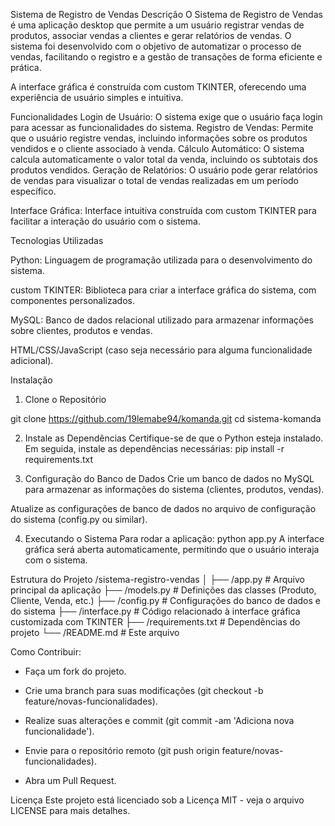 Sistema de Registro de Vendas
Descrição
O Sistema de Registro de Vendas é uma aplicação desktop que permite a um usuário registrar vendas de produtos, associar vendas a clientes e gerar relatórios de vendas. O sistema foi desenvolvido com o objetivo de automatizar o processo de vendas, facilitando o registro e a gestão de transações de forma eficiente e prática.

A interface gráfica é construída com custom TKINTER, oferecendo uma experiência de usuário simples e intuitiva.

Funcionalidades
Login de Usuário: O sistema exige que o usuário faça login para acessar as funcionalidades do sistema.
Registro de Vendas: Permite que o usuário registre vendas, incluindo informações sobre os produtos vendidos e o cliente associado à venda.
Cálculo Automático: O sistema calcula automaticamente o valor total da venda, incluindo os subtotais dos produtos vendidos.
Geração de Relatórios: O usuário pode gerar relatórios de vendas para visualizar o total de vendas realizadas em um período específico.

Interface Gráfica: Interface intuitiva construída com custom TKINTER para facilitar a interação do usuário com o sistema.

Tecnologias Utilizadas

Python: Linguagem de programação utilizada para o desenvolvimento do sistema.

custom TKINTER: Biblioteca para criar a interface gráfica do sistema, com componentes personalizados.

MySQL: Banco de dados relacional utilizado para armazenar informações sobre clientes, produtos e vendas.

HTML/CSS/JavaScript (caso seja necessário para alguma funcionalidade adicional).

Instalação
1. Clone o Repositório

git clone https://github.com/19lemabe94/komanda.git
cd sistema-komanda

2. Instale as Dependências
Certifique-se de que o Python esteja instalado. Em seguida, instale as dependências necessárias:
pip install -r requirements.txt

3. Configuração do Banco de Dados
Crie um banco de dados no MySQL para armazenar as informações do sistema (clientes, produtos, vendas).

Atualize as configurações de banco de dados no arquivo de configuração do sistema (config.py ou similar).

4. Executando o Sistema
Para rodar a aplicação:
python app.py
A interface gráfica será aberta automaticamente, permitindo que o usuário interaja com o sistema.

Estrutura do Projeto
/sistema-registro-vendas
│
├── /app.py            # Arquivo principal da aplicação
├── /models.py         # Definições das classes (Produto, Cliente, Venda, etc.)
├── /config.py         # Configurações do banco de dados e do sistema
├── /interface.py      # Código relacionado à interface gráfica customizada com TKINTER
├── /requirements.txt  # Dependências do projeto
└── /README.md         # Este arquivo


Como Contribuir:
- Faça um fork do projeto.

- Crie uma branch para suas modificações (git checkout -b feature/novas-funcionalidades).

- Realize suas alterações e commit (git commit -am 'Adiciona nova funcionalidade').

- Envie para o repositório remoto (git push origin feature/novas-funcionalidades).

- Abra um Pull Request.

Licença
Este projeto está licenciado sob a Licença MIT - veja o arquivo LICENSE para mais detalhes.
